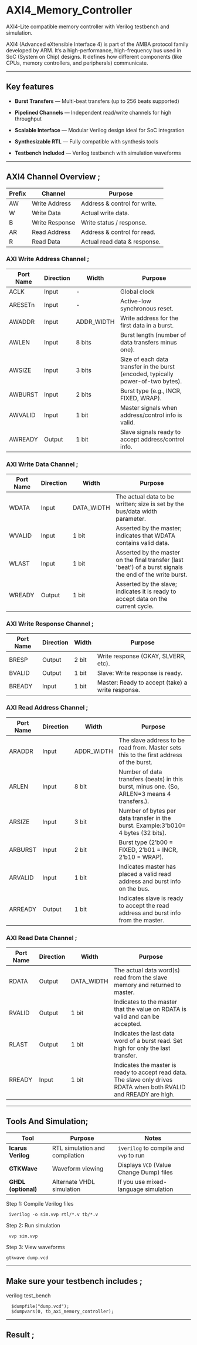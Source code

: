 # AXI4_Memory_Controller

AXI4-Lite compatible memory controller with Verilog testbench and simulation.

AXI4 (Advanced eXtensible Interface 4) is part of the AMBA protocol family developed by ARM. It’s a high-performance, high-frequency bus used in SoC (System on Chip) designs. It defines how different components (like CPUs, memory controllers, and peripherals) communicate.


---
## Key features
-  **Burst Transfers** — Multi-beat transfers (up to 256 beats supported)

-  **Pipelined Channels** — Independent read/write channels for high throughput

-  **Scalable Interface** — Modular Verilog design ideal for SoC integration

-  **Synthesizable RTL** — Fully compatible with synthesis tools

-  **Testbench Included** — Verilog testbench with simulation waveforms

----
###

## AXI4 Channel Overview ;

| Prefix	| Channel	| Purpose| 
|----------|---------|----------| 
| AW	    | Write Address| Address & control for write.| 
| W | 	Write Data| 	Actual write data.| 
| B	| Write Response | 	Write status / response.| 
| AR	| Read Address	| Address & control for read.| 
| R	| Read Data	| Actual read data & response.| 
### AXI Write Address Channel ;

| Port Name | Direction | Width       | Purpose                  |
| --------- | --------- | ----------- | ---------------------------- |
| ACLK      | Input     |   -       | Global clock                 |
| ARESETn   | Input     |   -       | Active-low synchronous reset.|
| AWADDR    | Input     | ADDR_WIDTH | Write address for the first data in a burst. |
| AWLEN   | Input     | 8 bits | Burst length (number of data transfers minus one). |
| AWSIZE   | Input     | 3 bits | Size of each data transfer in the burst (encoded, typically power-of-two bytes). |
| AWBURST  | Input     | 2 bits | Burst type (e.g., INCR, FIXED, WRAP). |
| AWVALID   | Input     | 1 bit       | Master signals when address/control info is valid. |
| AWREADY   | Output    | 1 bit       | Slave signals ready to accept address/control info.  |

### AXI Write Data Channel ;

| Port Name|	Direction	|Width|	Purpose|
|----------|-----------|-----|--------|
|WDATA	|Input|	DATA_WIDTH	|The actual data to be written; size is set by the bus/data width parameter.|
|WVALID |	Input |	1 bit	|Asserted by the master; indicates that WDATA contains valid data.|
|WLAST	|Input |	1 bit |	Asserted by the master on the final transfer (last 'beat') of a burst signals the end of the write burst.|
|WREADY	 |Output	| 1 bit |	Asserted by the slave; indicates it is ready to accept data on the current cycle.|

### AXI Write Response Channel ;

| Port Name	| Direction| 	Width| Purpose| 
| --------| ----| ------| -------| 
|BRESP	|Output	|2 bit	|Write response (OKAY, SLVERR, etc).|
|BVALID	|Output	|1 bit	|Slave: Write response is ready.|
|BREADY	|Input	|1 bit	|Master: Ready to accept (take) a write response.|

### AXI Read Address Channel ;

| Port Name	| Direction| 	Width| Purpose| 
| --------| ----| ------| -------| 
|ARADDR |Input	|ADDR_WIDTH	 |The slave address to be read from. Master sets this to the first address of the burst.|
|ARLEN | Input | 8 bit |Number of data transfers (beats) in this burst, minus one. (So, ARLEN=3 means 4 transfers.).|
|ARSIZE 	|Input | 3 bit| Number of bytes per data transfer in the burst. Example:3'b010= 4 bytes (32 bits).|
|ARBURST  |Input |	2 bit	|Burst type (2’b00 = FIXED, 2’b01 = INCR, 2’b10 = WRAP).|
|ARVALID |	Input | 1 bit	|Indicates master has placed a valid read address and burst info on the bus.|
|ARREADY	|Output | 1 bit  	|Indicates slave is ready to accept the read address and burst info from the master.|

### AXI Read Data Channel ;

| Port Name	| Direction| 	Width| Purpose| 
| --------| ----| ------| -------| 
|RDATA	|Output|	DATA_WIDTH |	The actual data word(s) read from the slave memory and returned to master.|
|RVALID|	Output|	1 bit |	Indicates to the master that the value on RDATA is valid and can be accepted.|
|RLAST	|Output	|1 bit	|Indicates the last data word of a burst read. Set high for only the last transfer.|
|RREADY|	Input	|1 bit|	Indicates the master is ready to accept read data. The slave only drives RDATA when both RVALID and RREADY are high.|

-----

## Tools And Simulation;

| Tool                | Purpose                        | Notes                                    |
| ------------------- | ------------------------------ | ---------------------------------------- |
| **Icarus Verilog**  | RTL simulation and compilation | `iverilog` to compile and `vvp` to run   |
| **GTKWave**         | Waveform viewing               | Displays `VCD` (Value Change Dump) files |
| **GHDL (optional)** | Alternate VHDL simulation      | If you use mixed-language simulation     |


  Step 1: Compile Verilog files
  
     iverilog -o sim.vvp rtl/*.v tb/*.v

 Step 2: Run simulation
 
     vvp sim.vvp

  Step 3: View waveforms
  
    gtkwave dump.vcd
-----
 ## Make sure your testbench includes ;

verilog test_bench

      $dumpfile("dump.vcd");
      $dumpvars(0, tb_axi_memory_controller);
------
## Result ;










